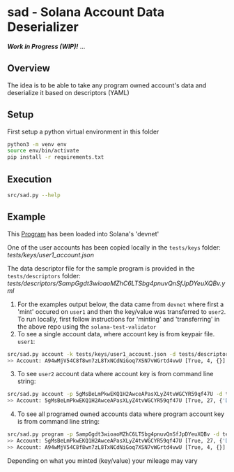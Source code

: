 # sad - Solana Account Data Deserializer

__*Work in Progress (WIP)!*__ ...

## Overview
The idea is to be able to take any program owned account's data and deserialize it based
on descriptors (YAML)

## Setup
First setup a python virtual environment in this folder
```bash
python3 -m venv env
source env/bin/activate
pip install -r requirements.txt
```

## Execution
```bash
src/sad.py --help
```
## Example

This [Program](https://github.com/hashblock/solana-cli-program-template) has been loaded into Solana's 'devnet'

One of the user accounts has been copied locally in the `tests/keys` folder: *tests/keys/user1_account.json*

The data descriptor file for the sample program is provided in the `tests/descriptors` folder: *tests/descriptors/SampGgdt3wioaoMZhC6LTSbg4pnuvQnSfJpDYeuXQBv.yml*


1. For the examples output below, the data came from `devnet` where first a 'mint' occured on `user1` and then the key/value was transferred to `user2`. To run locally, first follow instructions for 'minting' and 'transferring' in the above repo using the `solana-test-validator`
2. To see a single account data, where account key is from keypair file. `user1`:
```bash
src/sad.py account -k tests/keys/user1_account.json -d tests/descriptors/SampGgdt3wioaoMZhC6LTSbg4pnuvQnSfJpDYeuXQBv.yml
>> Account: A94wMjV54C8f8wn7zL8TxNCdNiGoq7XSN7vWGrtd4vwU [True, 4, {}]
```
3. To see `user2` account data where account key is from command line string:
```bash
src/sad.py account -p 5gMsBeLmPkwEKQ1H2AwceAPasXLyZ4tvWGCYR59qf47U -d tests/descriptors/SampGgdt3wioaoMZhC6LTSbg4pnuvQnSfJpDYeuXQBv.yml
>> Account: 5gMsBeLmPkwEKQ1H2AwceAPasXLyZ4tvWGCYR59qf47U [True, 27, {'Dev1': 'A new value'}]
```
4. To see all programed owned accounts data where program account key is from command line string:
```bash
src/sad.py program -p SampGgdt3wioaoMZhC6LTSbg4pnuvQnSfJpDYeuXQBv -d tests/descriptors/SampGgdt3wioaoMZhC6LTSbg4pnuvQnSfJpDYeuXQBv.yml
>> Account: 5gMsBeLmPkwEKQ1H2AwceAPasXLyZ4tvWGCYR59qf47U [True, 27, {'Dev1': 'A new value'}]
>> Account: A94wMjV54C8f8wn7zL8TxNCdNiGoq7XSN7vWGrtd4vwU [True, 4, {}]
```
Depending on what you minted (key/value) your mileage may vary
